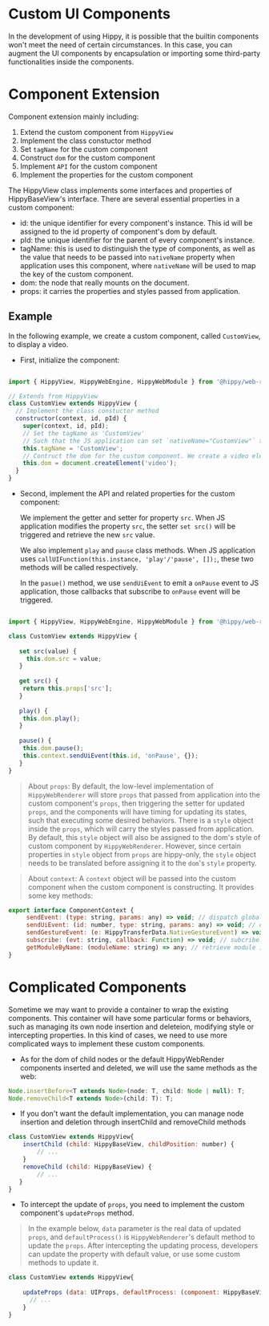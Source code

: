 # Custom UI Components

In the development of using Hippy, it is possible that the builtin components won't meet the need of certain circumstances. In this case, you can augment the UI components by encapsulation or importing some third-party functionalities inside the components.

# Component Extension

Component extension mainly including:

1. Extend the custom component from `HippyView` 
2. Implement the class constuctor method
3. Set `tagName` for the custom component
4. Construct `dom` for the custom component
5. Implement `API` for the custom component
6. Implement the properties for the custom component


The HippyView class implements some interfaces and properties of HippyBaseView's interface. There are several essential properties in a custom component:

* id: the unique identifier for every component's instance. This id will be assigned to the id property of component's dom by default.
* pId: the unique identifier for the parent of every component's instance.
* tagName: this is used to distinguish the type of components, as well as the value that needs to be passed into `nativeName` property when application uses this component, where `nativeName` will be used to map the key of the custom component.
* dom: the node that really mounts on the document.
* props: it carries the properties and styles passed from application.


## Example

In the following example, we create a custom component, called `CustomView`, to display a video.

* First, initialize the component:

```javascript

import { HippyView, HippyWebEngine, HippyWebModule } from '@hippy/web-renderer';

// Extends from HippyView
class CustomView extends HippyView {
  // Implement the class constuctor method
  constructor(context, id, pId) {
    super(context, id, pId);
    // Set the tagName as 'CustomView'
    // Such that the JS application can set `nativeName="CustomView"` to create a mapping from application to this component.
    this.tagName = 'CustomView';
    // Contruct the dom for the custom component. We create a video element and assign it to the class member 'dom'. Notice that the class member 'dom' needs to be set before the end of constructor method. 
    this.dom = document.createElement('video'); 
  }
}
```

* Second, implement the API and related properties for the custom component:

    We implement the getter and setter for property `src`. When JS application modifies the property `src`, the setter `set src()` will be triggered and retrieve the new `src` value. 

    We also implement `play` and `pause` class methods. When JS application uses `callUIFunction(this.instance, 'play'/'pause', []);`, these two methods will be called respectively.

    In the `pasue()` method, we use `sendUiEvent` to emit a `onPause` event to JS application, those callbacks that subscribe to `onPause` event will be triggered.


```javascript

import { HippyView, HippyWebEngine, HippyWebModule } from '@hippy/web-renderer';

class CustomView extends HippyView {
  
   set src(value) {
     this.dom.src = value;
   } 
   
   get src() {
    return this.props['src'];
   }
    
   play() {
    this.dom.play();
   }
   
   pause() {
    this.dom.pause();
    this.context.sendUiEvent(this.id, 'onPause', {});
   }
}

```

> About `props`: By default, the low-level implementation of `HippyWebRenderer` will store `props` that passed from application into the custom component's `props`, then triggering the setter for updated `props`, and the components will have timing for updating its states, such that executing some desired behaviors. 
There is a `style` object inside the `props`, which will carry the styles passed from application. By default, this `style` object will also be assigned to the dom's style of custom component by `HippyWebRenderer`. However, since certain properties in `style` object from `props` are hippy-only, the `style` object needs to be translated before assigning it to the `dom`'s `style` property.

> About `context`: A `context` object will be passed into the custom component when the custom component is constructing. It provides some key methods:

```javascript
export interface ComponentContext {
     sendEvent: (type: string, params: any) => void; // dispatch global event to the the application
     sendUiEvent: (id: number, type: string, params: any) => void; // dispatch event to certain component's instance
     sendGestureEvent: (e: HippyTransferData.NativeGestureEvent) => void; // dispatch gesture event
     subscribe: (evt: string, callback: Function) => void; // subcribe to particular event
     getModuleByName: (moduleName: string) => any; // retrieve module instance by module's name
}
```


# Complicated Components

Sometime we may want to provide a container to wrap the existing components. This container will have some particular forms or behaviors, such as managing its own node insertion and deleteion, modifying style or intercepting properties. In this kind of cases, we need to use more complicated ways to implement these custom components.


* As for the dom of child nodes or the default HippyWebRender components inserted and deleted, we will use the same methods as the web:

```javascript
Node.insertBefore<T extends Node>(node: T, child: Node | null): T;
Node.removeChild<T extends Node>(child: T): T;
```

* If you don't want the default implementation, you can manage node insertion and deletion through insertChild and removeChild methods

```javascript
class CustomView extends HippyView{
    insertChild (child: HippyBaseView, childPosition: number) {
        // ...
    }
    removeChild (child: HippyBaseView) {
        // ...
   }
}
```

* To intercept the update of `props`, you need to implement the custom component's `updateProps` method.

> In the example below, `data` parameter is the real data of updated `props`, and `defaultProcess()` is `HippyWebRenderer`'s default method to update the `props`. After intercepting the updating process, developers can update the property with default value, or use some custom methods to update it.


```javascript
class CustomView extends HippyView{
    
    updateProps (data: UIProps, defaultProcess: (component: HippyBaseView, data: UIProps) => void) {
      // ...
    }
}
```
